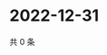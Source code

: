 # 2022-12-31

共 0 条

<!-- BEGIN WEIBO -->
<!-- 最后更新时间 Sat Dec 31 2022 04:13:53 GMT+0800 (China Standard Time) -->

<!-- END WEIBO -->
